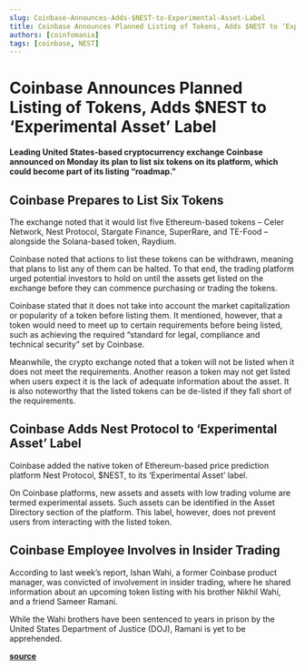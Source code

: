 ```yaml
---
slug: Coinbase-Announces-Adds-$NEST-to-Experimental-Asset-Label
title: Coinbase Announces Planned Listing of Tokens, Adds $NEST to ‘Experimental Asset’ Label
authors: [coinfomania]
tags: [coinbase, NEST]
---
```


# Coinbase Announces Planned Listing of Tokens, Adds $NEST to ‘Experimental Asset’ Label

**Leading United States-based cryptocurrency exchange Coinbase announced on Monday its plan to list six tokens on its platform, which could become part of its listing “roadmap.”**

## Coinbase Prepares to List Six Tokens

The exchange noted that it would list five Ethereum-based tokens –  Celer Network, Nest Protocol, Stargate Finance, SuperRare, and TE-Food – alongside the Solana-based token, Raydium.

Coinbase noted that actions to list these tokens can be withdrawn, meaning that plans to list any of them can be halted. To that end, the trading platform urged potential investors to hold on until the assets get listed on the exchange before they can commence purchasing or trading the tokens.

Coinbase stated that it does not take into account the market capitalization or popularity of a token before listing them. It mentioned, however, that a token would need to meet up to certain requirements before being listed, such as achieving the required “standard for legal, compliance and technical security” set by Coinbase.

Meanwhile, the crypto exchange noted that a token will not be listed when it does not meet the requirements. Another reason a token may not get listed when users expect it is the lack of adequate information about the asset. It is also noteworthy that the listed tokens can be de-listed if they fall short of the requirements.

## Coinbase Adds Nest Protocol to ‘Experimental Asset’ Label

Coinbase added the native token of Ethereum-based price prediction platform Nest Protocol, $NEST, to its ‘Experimental Asset’ label.

On Coinbase platforms, new assets and assets with low trading volume are termed experimental assets. Such assets can be identified in the Asset Directory section of the platform. This label, however, does not prevent users from interacting with the listed token.

## Coinbase Employee Involves in Insider Trading

According to last week’s report, Ishan Wahi, a former Coinbase product manager, was convicted of involvement in insider trading, where he shared information about an upcoming token listing with his brother Nikhil Wahi, and a friend Sameer Ramani.

While the Wahi brothers have been sentenced to years in prison by the United States Department of Justice (DOJ), Ramani is yet to be apprehended.

[**source**](https://cryptonews.net/news/market/9582857/)
